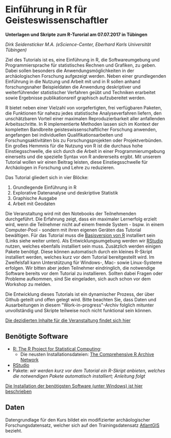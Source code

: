 # Einführung in R für Geisteswissenschaftler

**Unterlagen und Skripte zum R-Turorial am 07.07.2017 in Tübingen**

*Dirk Seidensticker M.A. (eScience-Center, Eberhard Karls Universität Tübingen)*

Ziel des Tutorials ist es, eine Einführung in R, die Softwareumgebung und Programmiersprache für statistisches Rechnen und Grafiken, zu geben. Dabei sollen besonders die Anwendungsmöglichkeiten in der archäologischen Forschung aufgezeigt werden. Neben einer grundlegenden Einführung in die Nutzung und Arbeit mit und in R sollen anhand forschungsnaher Beispieldaten die Anwendung deskriptiver und weiterführender statistischer Verfahren geübt und Techniken erarbeitet sowie Ergebnisse publikationsreif graphisch aufzubereitet werden.

R bietet neben einer Vielzahl von vorgefertigten, frei verfügbaren Paketen, die Funktionen für nahezu jedes statistische Analyseverfahren liefern, den unschätzbaren Vorteil einer maximalen Reproduzierbarkeit aller anfallenden Arbeitsschritte. In R implementierte Methoden lassen sich im Kontext der kompletten Bandbreite geisteswissenschaftlicher Forschung anwenden, angefangen bei individuellen Qualifikationsarbeiten und Forschungsaktivitäten bis zu Forschungsprojekten oder Projektverbünden. Ein großes Hemmnis für die Nutzung von R ist die durchaus hohe Einstiegsschwelle, die sich durch die Arbeit in einer Programmierumgebung einerseits und die spezielle Syntax von R andererseits ergibt. Mit unserem Tutorial wollen wir einen Beitrag leisten, diese Einstiegsschwelle für Archäologen in Forschung und Lehre zu reduzieren.

Das Tutorial gliedert sich in vier Blöcke:

1. Grundlegende Einführung in R
2. Explorative Datenanalyse und deskriptive Statistik
3. Graphische Ausgabe
4. Arbeit mit Geodaten

Die Veranstaltung wird mit den Notebooks der Teilnehmenden durchgeführt. Die Erfahrung zeigt, dass ein maximaler Lernerfolg erzielt wird, wenn die Teilnehmer nicht auf einem fremde System - bspw. in einem Computer-Pool - sondern mit ihren eigenen Geräten das Tutorial bewältigen. Für das Tutorial muss die [Basisversion von R](https://www.r-project.org/) installiert sein (Links siehe weiter unten). Als Entwicklungsumgebung werden wir [RStudio](https://www.rstudio.com/products/rstudio/) nutzen, welches ebenfalls installiert sein muss. Zusätzlich werden einigen Pakete benötigt. Diese können automatisch durch ein kleines R-Skript installiert werden, welches kurz vor dem Tutorial bereitgestellt wird. Im Zweifelsfall kann Unterstützung für Windows-, Mac- sowie Linux-Systeme erfolgen. Wir bitten aber jeden Teilnehmer eindringlich, die notwendige Software bereits vor dem Tutorial zu installieren. Sollten dabei Fragen oder Probleme aufkommen, sind Sie eingeladen, sich auch schon vor dem Workshop zu melden.  

Die Entwicklung dieses Tutorials ist ein dynamischer Prozess, der über Github geteilt und offen gelegt wird. Bitte beachten Sie, dass Daten und Ausarbeitungen in diesem "Work-in-progress"-Archiv folglich mitunter unvollständig und Skripte teilweise noch nicht funktional sein können. 

[Die dezidierten Inhalte für die Veranstaltung findet sich hier](https://github.com/eScienceCenter/R-Tutorial_20170707/blob/master/Zeitplan.md)


## Benötigte Software
* [R: The R Project for Statistical Computing](https://www.r-project.org/):
	* Die neusten Installationsdateien: [The Comprehensive R Archive Network](http://ftp5.gwdg.de/pub/misc/cran/)
* [RStudio](https://www.rstudio.com/products/rstudio/download/)
* Pakete: *wir werden kurz vor dem Tutorial ein R-Skript anbieten, welches die notwendigen Pakete automatisch installiert; Anleitung folgt*

[Die Installation der benötigsten Software (unter Windows) ist hier beschrieben](https://github.com/eScienceCenter/R-Tutorial_20170707/blob/master/Installationsanleitung_Windows.pdf)


## Daten
Datengrundlage für den Kurs bildet ein modifizierter archäologischer Forschungsdatensatz, welcher sich auf den Trainingsdatensatz [AtlantGIS](https://github.com/kacebe/AtlantGIS) bezieht.